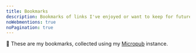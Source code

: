```yaml
---
title: Bookmarks
description: Bookmarks of links I've enjoyed or want to keep for future reference.
noWebmentions: true
noPagination: true
---
```


<div class='box'>

🔖 These are my bookmarks, collected using my [Micropub](https://micropub.spec.indieweb.org/) instance.

</div>
